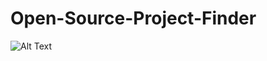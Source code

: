 # Open-Source-Project-Finder
![Alt Text](https://drive.google.com/file/d/1Gw4-rsXTq95eJStjlLD-oXavGXoePh2u/view?usp=sharing.gif)

